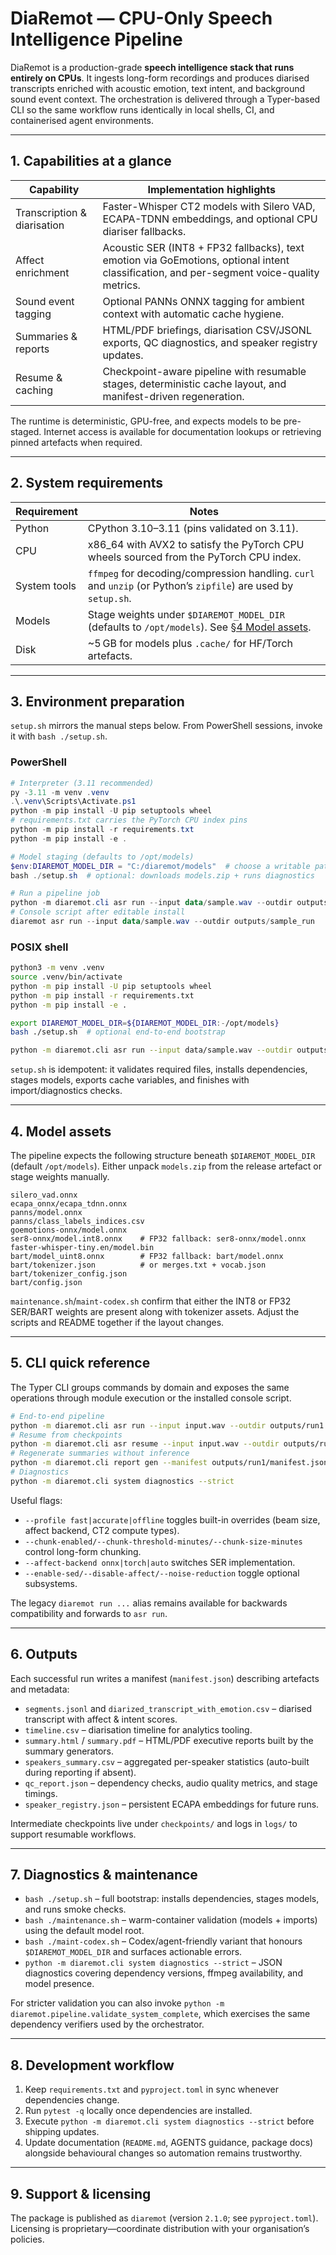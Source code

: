# DiaRemot — CPU-Only Speech Intelligence Pipeline

DiaRemot is a production-grade **speech intelligence stack that runs entirely on CPUs**. It ingests long-form recordings and produces diarised transcripts enriched with acoustic emotion, text intent, and background sound event context. The orchestration is delivered through a Typer-based CLI so the same workflow runs identically in local shells, CI, and containerised agent environments.

---

## 1. Capabilities at a glance

| Capability | Implementation highlights |
| --- | --- |
| Transcription & diarisation | Faster-Whisper CT2 models with Silero VAD, ECAPA-TDNN embeddings, and optional CPU diariser fallbacks. |
| Affect enrichment | Acoustic SER (INT8 + FP32 fallbacks), text emotion via GoEmotions, optional intent classification, and per-segment voice-quality metrics. |
| Sound event tagging | Optional PANNs ONNX tagging for ambient context with automatic cache hygiene. |
| Summaries & reports | HTML/PDF briefings, diarisation CSV/JSONL exports, QC diagnostics, and speaker registry updates. |
| Resume & caching | Checkpoint-aware pipeline with resumable stages, deterministic cache layout, and manifest-driven regeneration. |

The runtime is deterministic, GPU-free, and expects models to be pre-staged. Internet access is available for documentation lookups or retrieving pinned artefacts when required.

---

## 2. System requirements

| Requirement | Notes |
| --- | --- |
| Python | CPython 3.10–3.11 (pins validated on 3.11). |
| CPU | x86_64 with AVX2 to satisfy the PyTorch CPU wheels sourced from the PyTorch CPU index. |
| System tools | `ffmpeg` for decoding/compression handling. `curl` and `unzip` (or Python’s `zipfile`) are used by `setup.sh`. |
| Models | Stage weights under `$DIAREMOT_MODEL_DIR` (defaults to `/opt/models`). See [§4 Model assets](#4-model-assets). |
| Disk | ~5 GB for models plus `.cache/` for HF/Torch artefacts. |

---

## 3. Environment preparation

`setup.sh` mirrors the manual steps below. From PowerShell sessions, invoke it with `bash ./setup.sh`.

### PowerShell

```powershell
# Interpreter (3.11 recommended)
py -3.11 -m venv .venv
.\.venv\Scripts\Activate.ps1
python -m pip install -U pip setuptools wheel
# requirements.txt carries the PyTorch CPU index pins
python -m pip install -r requirements.txt
python -m pip install -e .

# Model staging (defaults to /opt/models)
$env:DIAREMOT_MODEL_DIR = "C:/diaremot/models"  # choose a writable path
bash ./setup.sh  # optional: downloads models.zip + runs diagnostics

# Run a pipeline job
python -m diaremot.cli asr run --input data/sample.wav --outdir outputs/sample_run
# Console script after editable install
diaremot asr run --input data/sample.wav --outdir outputs/sample_run
```

### POSIX shell

```bash
python3 -m venv .venv
source .venv/bin/activate
python -m pip install -U pip setuptools wheel
python -m pip install -r requirements.txt
python -m pip install -e .

export DIAREMOT_MODEL_DIR=${DIAREMOT_MODEL_DIR:-/opt/models}
bash ./setup.sh  # optional end-to-end bootstrap

python -m diaremot.cli asr run --input data/sample.wav --outdir outputs/sample_run
```

`setup.sh` is idempotent: it validates required files, installs dependencies, stages models, exports cache variables, and finishes with import/diagnostics checks.

---

## 4. Model assets

The pipeline expects the following structure beneath `$DIAREMOT_MODEL_DIR` (default `/opt/models`). Either unpack `models.zip` from the release artefact or stage weights manually.

```
silero_vad.onnx
ecapa_onnx/ecapa_tdnn.onnx
panns/model.onnx
panns/class_labels_indices.csv
goemotions-onnx/model.onnx
ser8-onnx/model.int8.onnx    # FP32 fallback: ser8-onnx/model.onnx
faster-whisper-tiny.en/model.bin
bart/model_uint8.onnx        # FP32 fallback: bart/model.onnx
bart/tokenizer.json          # or merges.txt + vocab.json
bart/tokenizer_config.json
bart/config.json
```

`maintenance.sh`/`maint-codex.sh` confirm that either the INT8 or FP32 SER/BART weights are present along with tokenizer assets. Adjust the scripts and README together if the layout changes.

---

## 5. CLI quick reference

The Typer CLI groups commands by domain and exposes the same operations through module execution or the installed console script.

```bash
# End-to-end pipeline
python -m diaremot.cli asr run --input input.wav --outdir outputs/run1
# Resume from checkpoints
python -m diaremot.cli asr resume --input input.wav --outdir outputs/run1
# Regenerate summaries without inference
python -m diaremot.cli report gen --manifest outputs/run1/manifest.json --format pdf --format html
# Diagnostics
python -m diaremot.cli system diagnostics --strict
```

Useful flags:
- `--profile fast|accurate|offline` toggles built-in overrides (beam size, affect backend, CT2 compute types).
- `--chunk-enabled/--chunk-threshold-minutes/--chunk-size-minutes` control long-form chunking.
- `--affect-backend onnx|torch|auto` switches SER implementation.
- `--enable-sed/--disable-affect/--noise-reduction` toggle optional subsystems.

The legacy `diaremot run ...` alias remains available for backwards compatibility and forwards to `asr run`.

---

## 6. Outputs

Each successful run writes a manifest (`manifest.json`) describing artefacts and metadata:

- `segments.jsonl` and `diarized_transcript_with_emotion.csv` – diarised transcript with affect & intent scores.
- `timeline.csv` – diarisation timeline for analytics tooling.
- `summary.html` / `summary.pdf` – HTML/PDF executive reports built by the summary generators.
- `speakers_summary.csv` – aggregated per-speaker statistics (auto-built during reporting if absent).
- `qc_report.json` – dependency checks, audio quality metrics, and stage timings.
- `speaker_registry.json` – persistent ECAPA embeddings for future runs.

Intermediate checkpoints live under `checkpoints/` and logs in `logs/` to support resumable workflows.

---

## 7. Diagnostics & maintenance

- `bash ./setup.sh` – full bootstrap: installs dependencies, stages models, and runs smoke checks.
- `bash ./maintenance.sh` – warm-container validation (models + imports) using the default model root.
- `bash ./maint-codex.sh` – Codex/agent-friendly variant that honours `$DIAREMOT_MODEL_DIR` and surfaces actionable errors.
- `python -m diaremot.cli system diagnostics --strict` – JSON diagnostics covering dependency versions, ffmpeg availability, and model presence.

For stricter validation you can also invoke `python -m diaremot.pipeline.validate_system_complete`, which exercises the same dependency verifiers used by the orchestrator.

---

## 8. Development workflow

1. Keep `requirements.txt` and `pyproject.toml` in sync whenever dependencies change.
2. Run `pytest -q` locally once dependencies are installed.
3. Execute `python -m diaremot.cli system diagnostics --strict` before shipping updates.
4. Update documentation (`README.md`, AGENTS guidance, package docs) alongside behavioural changes so automation remains trustworthy.

---

## 9. Support & licensing

The package is published as `diaremot` (version `2.1.0`; see `pyproject.toml`). Licensing is proprietary—coordinate distribution with your organisation’s policies.
